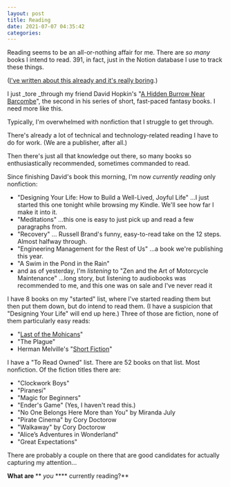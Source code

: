 ```yaml
---
layout: post
title: Reading
date: 2021-07-07 04:35:42
categories:
---
```


Reading seems to be an all-or-nothing affair for me. There are&nbsp;_so many_ books I intend to read. 391, in fact, just in the Notion database I use to track these things.

([I've written about this already and it's really boring](https://www.daniel.industries/2020/08/05/committed-to-read-non-stop-until-2100/).)

I just&nbsp;_tore&nbsp;_through my friend David Hopkin's "[A Hidden Burrow Near Barcombe](https://www.amazon.com/gp/product/B08L88STF6)", the second in his series of short, fast-paced fantasy books. I need more like this.

Typically, I'm overwhelmed with nonfiction that I struggle to get through.

There's already a lot of technical and technology-related reading I have to do for work. (We are a publisher, after all.)

Then there's just all that knowledge out there, so many books so enthusiastically recommended, sometimes commanded to read.

Since finishing David's book this morning, I'm now _currently reading_ only nonfiction:

- "Designing Your Life: How to Build a Well-Lived, Joyful Life" ...I just started this one tonight while browsing my Kindle. We'll see how far I make it into it.
- "Meditations" ...this one is easy to just pick up and read a few paragraphs from.
- "Recovery" ... Russell Brand's funny, easy-to-read take on the 12 steps. Almost halfway through.
- "Engineering Management for the Rest of Us" ...a book we're publishing this year.
- "A Swim in the Pond in the Rain"
- and as of yesterday, I'm _listening_ to "Zen and the Art of Motorcycle Maintenance" ...long story, but listening to audiobooks was recommended to me, and this one was on sale and I've never read it

I have 8 books on my "started" list, where I've started reading them but then put them down, but do intend to read them. (I have a suspicion that "Designing Your Life" will end up here.) Three of those are fiction, none of them particularly easy reads:

- "[Last of the Mohicans](https://standardebooks.org/ebooks/james-fenimore-cooper/the-last-of-the-mohicans)"
- "The Plague"
- Herman Melville's "[Short Fiction](https://standardebooks.org/ebooks/herman-melville/short-fiction)"

I have a "To Read Owned" list. There are 52 books on that list. Most nonfiction. Of the fiction titles there are:

- "Clockwork Boys"
- "Piranesi"
- "Magic for Beginners"
- "Ender's Game" (Yes, I haven't read this.)
- "No One Belongs Here More than You" by Miranda July
- "Pirate Cinema" by Cory Doctorow
- "Walkaway" by Cory Doctorow
- "Alice’s Adventures in Wonderland"
- "Great Expectations"

There are probably a couple on there that are good candidates for actually capturing my attention...

**What are&nbsp;**** _you_ **** currently reading?**

